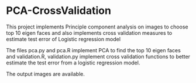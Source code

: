 # PCA-CrossValidation
This project implements Principle component analysis on images to choose top 10 eigen faces and also implements cross validation measures to estimate test error of Logistic regression model

The files pca.py and pca.R implement PCA to find the top 10 eigen faces and validation.R, validation.py implement cross validation functions to better estimate the test error from a logistic regression model.

The output images are available.
